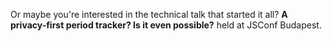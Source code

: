 Or maybe you're interested in the technical talk that started it all? **A privacy-first period tracker? Is it even possible?** held at JSConf Budapest.
